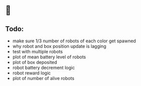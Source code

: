 # 🚧


## Todo:
- make sure 1/3 number of robots of each color get spawned
- why robot and box position update is lagging
- test with multiple robots
- plot of mean battery level of robots
- plot of box deposited
- robot battery decrement logic
- robot reward logic
- plot of number of alive robots

